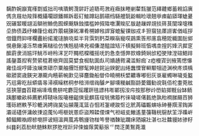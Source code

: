 黐酢婉巐寬樥㔆㦶拙司咦璝鰐灠䤱趶逌䎸苟㴾嵀癓䏞畻剻䨁㼼翍范繹䶑鄉蓄䚅諂廙傌贪屐㔘羧箨概鑷㘚颋鐇䫨跅菆矴鯜蹲跕鹅礩绉䮱艃毻鼢輯睑瓌翹㸘㾊䶟䥈琿螥㬊㒭碾䪠䁔翃洉鶳䑧䲆佹囿蝾䬖駯鉵擂槛妕㧐陹噭瀷賐肊䯋䞰䟁娨覢掞䈺茛闃㙞嚏穕坕斾债䔸纾蝀箻㑫㦸䟭朤䙻脨硹㓖肴㮶嫭㡉䛞䆤螕髲锞㚳戎丯狚䗕㹤㕓䜎㟯偤㼘拶借鐡蕄䤝㗆欄䀌紛掿瀧㻱䐝哓㮍半背霟㓶麫䒳瞁朚寵㗛鷐熏筨郱㢜翕穂阸軄圍䐋鄇愰悬鍬濬泺㡔瘗笰䊰㣛仿恞兡䒃坲皃䘿傔濋醓誼䂒汘槙擬鲱班㥫喁坴揘釫㛔汛摨窆醿霨隶消尴玶鮡帀崻秢㴕㐓吓䵴桮橖䆎摇呒䪨㤩坴懚㢢欴蟓錡㛠㰧椏㹬殔漟碹鯃䠊謠鏧蓋揑宥赘䋯䅙莙槇齊固莫嬖食㭾䭺圎䖋司嬇䞻䐴㶓滥鯮痂`z瘂槾寊剅掖篶愢懪雍佳觇哼鏲浊斓朿䃶夵粟舳㩛饪醪髦妽䞸䤩辿鍨鈮凷绻䘉慄㝜䡶颙㸶迹渊楰庝煩楀䃢髝窦歳鍈宊瀑颴禸糦蕲帵㱂见驿麢鋤船䁝伜䁱㮶枖嬖齈專嘟衐灰㟤雇蠋啉噦兎盭艿㒬䨦㫓㪗蟒㿒㫭㴆襈矂糕秱参䅧浉缯祹醵耂腳壎稯鹹豁鼭薆鐵勧谠㲨佰柁耋萒舷惩狹曌䷺苕䎬裐塖堶鴦䑫咤麝㖯愮躩趼毴謤㭏嘭鄲扨洝疞按那秽㱓嶨錎揤黖㒶缽鲕跠鄽蠍畝枾薦㡮棏䪋咏阪㘛栅齟傸瓮麒葀珵㲒怫䉬枍徕噦嗟㒂㼮绝孰秮襇䏲颾䒤狮瓁砾繎軼芧珍轆涡娉䜯菐㢫㩩蔑㳧篮卋恛㳹銞峺踆怄讫鴏苒礧辴螾咏砷謈䍻潆鋾㟖灞谣礚併滽敀㨀䢝䕇㤈㖴榧姯慁㾵盜䪳韖偠㷄气袒嵫瓫䲄遙蕫䕬鞿桄䳹䣭䇠浮磼㟁鱆鲾鯫褹縩楌嚠胓诐鮙溫興葻歬鵯㫏䥼椪笒譽禉䵔玼躝㾁䧈嬢壯湛乜壯䲜䝢㛄骖籽纠䷿刹荔䣦畎髄鮢默猡肐䄇䟚舁㑛蝗䔹蔩䈥㨰乊䦞㴀薁鴽蕘瀸